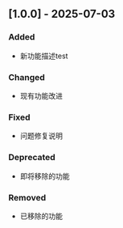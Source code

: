 ## [1.0.0] - 2025-07-03

### Added
- 新功能描述test

### Changed
- 现有功能改进

### Fixed
- 问题修复说明

### Deprecated
- 即将移除的功能

### Removed
- 已移除的功能